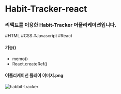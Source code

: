 # Habit-Tracker-react

### 리액트를 이용한 Habit-Tracker 어플리케이션입니다.
#HTML #CSS #Javascript #React

#### 기능()
- memo()
- React.createRef()

#### 어플리케이션 플레이 이미지.png
![habbit-tracker](https://user-images.githubusercontent.com/67942048/97126874-6eaa4180-177b-11eb-9eab-b406bf1a4db3.png)
